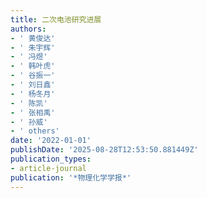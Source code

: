 ```yaml
---
title: 二次电池研究进展
authors:
- ' 黄俊达'
- ' 朱宇辉'
- ' 冯煜'
- ' 韩叶虎'
- ' 谷振一'
- ' 刘日鑫'
- ' 杨冬月'
- ' 陈凯'
- ' 张相禹'
- ' 孙威'
- ' others'
date: '2022-01-01'
publishDate: '2025-08-28T12:53:50.881449Z'
publication_types:
- article-journal
publication: '*物理化学学报*'
---
```

